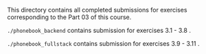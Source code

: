 This directory contains all completed submissions for exercises corresponding to the Part 03 of this course.

`./phonebook_backend` contains submission for exercises 3.1 - 3.8 .

`./phonebook_fullstack` contains submission for exercises 3.9 - 3.11 .